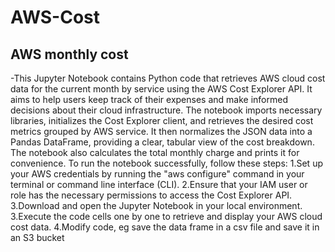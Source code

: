 # AWS-Cost
## AWS monthly cost
-This Jupyter Notebook contains Python code that retrieves AWS cloud cost data for the current month by service using the AWS Cost Explorer API. It aims to help users keep track of their expenses and make informed decisions about their cloud infrastructure.
The notebook imports necessary libraries, initializes the Cost Explorer client, and retrieves the desired cost metrics grouped by AWS service. It then normalizes the JSON data into a Pandas DataFrame, providing a clear, tabular view of the cost breakdown. The notebook also calculates the total monthly charge and prints it for convenience.
To run the notebook successfully, follow these steps:
1.Set up your AWS credentials by running the "aws configure" command in your terminal or command line interface (CLI).
2.Ensure that your IAM user or role has the necessary permissions to access the Cost Explorer API.
3.Download and open the Jupyter Notebook in your local environment.
3.Execute the code cells one by one to retrieve and display your AWS cloud cost data.
4.Modify code, eg save the data frame in a csv file and save it in an S3 bucket
